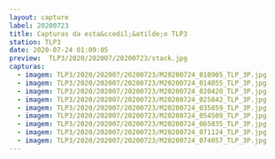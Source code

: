 ```yaml
---
layout: capture
label: 20200723
title: Capturas da esta&ccedil;&atilde;o TLP3
station: TLP3
date: 2020-07-24 01:09:05
preview:  TLP3/2020/202007/20200723/stack.jpg
capturas:
  - imagem: TLP3/2020/202007/20200723/M20200724_010905_TLP_3P.jpg
  - imagem: TLP3/2020/202007/20200723/M20200724_014055_TLP_3P.jpg
  - imagem: TLP3/2020/202007/20200723/M20200724_020420_TLP_3P.jpg
  - imagem: TLP3/2020/202007/20200723/M20200724_025842_TLP_3P.jpg
  - imagem: TLP3/2020/202007/20200723/M20200724_035859_TLP_3P.jpg
  - imagem: TLP3/2020/202007/20200723/M20200724_054509_TLP_3P.jpg
  - imagem: TLP3/2020/202007/20200723/M20200724_065835_TLP_3P.jpg
  - imagem: TLP3/2020/202007/20200723/M20200724_071124_TLP_3P.jpg
  - imagem: TLP3/2020/202007/20200723/M20200724_074057_TLP_3P.jpg
---
```

